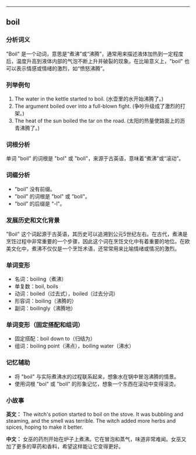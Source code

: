 
---------------
## boil
### 分析词义
"Boil" 是一个动词，意思是“煮沸”或“沸腾”，通常用来描述液体加热到一定程度后，温度升高到液体内部的气泡不断上升并破裂的现象。在比喻意义上，"boil" 也可以表示情感或情绪的激烈，如“愤怒沸腾”。

### 列举例句
1. The water in the kettle started to boil. (水壶里的水开始沸腾了。)
2. The argument boiled over into a full-blown fight. (争吵升级成了激烈的打架。)
3. The heat of the sun boiled the tar on the road. (太阳的热量使路面上的沥青沸腾了。)

### 词根分析
单词 "boil" 的词根是 "bol" 或 "boll"，来源于古英语，意味着“煮沸”或“滚动”。

### 词缀分析
- "boil" 没有前缀。
- "boil" 的词根是 "bol" 或 "boll"。
- "boil" 的后缀是 "-l"。

### 发展历史和文化背景
"Boil" 这个词起源于古英语，其历史可以追溯到公元5世纪左右。在古代，煮沸是烹饪过程中非常重要的一个步骤，因此这个词在烹饪文化中有着重要的地位。在欧美文化中，煮沸不仅仅是一个烹饪术语，还常常用来比喻情绪或情况的激烈。

### 单词变形
- 名词：boiling（煮沸）
- 单复数：boil, boils
- 动词：boiled（过去式），boiled（过去分词）
- 形容词：boiling（沸腾的）
- 副词：boilingly（沸腾地）

### 单词变形（固定搭配和组词）
- 固定搭配：boil down to（归结为）
- 组词：boiling point（沸点），boiling water（沸水）

### 记忆辅助
- 将 "boil" 与实际煮沸水的过程联系起来，想象水在锅中冒泡沸腾的情景。
- 使用词根 "bol" 或 "boll" 的形象记忆，想象一个东西在滚动中变得滚烫。

### 小故事
**英文：** The witch's potion started to boil on the stove. It was bubbling and steaming, and the smell was terrible. The witch added more herbs and spices, hoping to make it better.

**中文：** 女巫的药剂开始在炉子上煮沸。它在冒泡和蒸气，味道非常难闻。女巫又加了更多的草药和香料，希望这样能让它变得更好。

